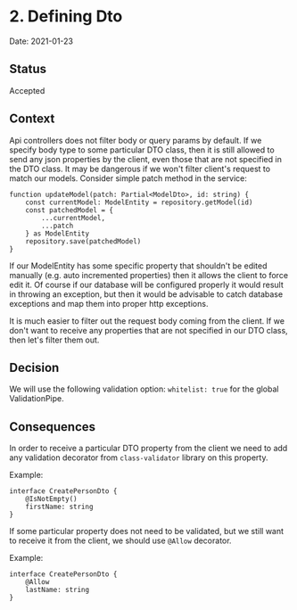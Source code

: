 # 2. Defining Dto

Date: 2021-01-23

## Status

Accepted

## Context

Api controllers does not filter body or query params by default. If we specify body type to some particular
DTO class, then it is still allowed to send any json properties by the client, even those that are not 
specified in the DTO class. It may be dangerous if we won't filter client's request to match our models. 
Consider simple patch method in the service:

```
function updateModel(patch: Partial<ModelDto>, id: string) {
    const currentModel: ModelEntity = repository.getModel(id)
    const patchedModel = {
        ...currentModel,
        ...patch
    } as ModelEntity
    repository.save(patchedModel)
}
```   

If our ModelEntity has some specific property that shouldn't be edited manually (e.g. auto incremented 
properties) then it allows the client to force edit it. Of course if our database will be configured properly 
it would result in throwing an exception, but then it would be advisable to catch database exceptions and map 
them into proper http exceptions.

It is much easier to filter out the request body coming from the client. If we don't want to receive any 
properties that are not specified in our DTO class, then let's filter them out.

## Decision

We will use the following validation option: `whitelist: true` for the global ValidationPipe.

## Consequences

In order to receive a particular DTO property from the client we need to add any validation decorator from 
`class-validator` library on this property.

Example:

```
interface CreatePersonDto {
    @IsNotEmpty()
    firstName: string
}
``` 

If some particular property does not need to be validated, but we still want to receive it from the client, 
we should use `@Allow` decorator.

Example: 
```
interface CreatePersonDto {
    @Allow
    lastName: string
}
``` 
